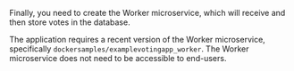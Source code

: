 Finally, you need to create the Worker microservice, which will receive and then store votes in the database.

The application requires a recent version of the Worker microservice, specifically `dockersamples/examplevotingapp_worker`. The Worker microservice does not need to be accessible to end-users.